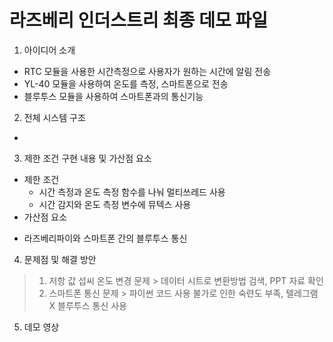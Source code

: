 # 라즈베리 인더스트리 최종 데모 파일
1. 아이디어 소개
- RTC 모듈을 사용한 시간측정으로 사용자가 원하는 시간에 알림 전송
- YL-40 모듈을 사용하여 온도를 측정, 스마트폰으로 전송
- 블루투스 모듈을 사용하여 스마트폰과의 통신기능
2. 전체 시스템 구조
-
3. 제한 조건 구현 내용 및 가산점 요소
- 제한 조건
  + 시간 측정과 온도 측정 함수를 나눠 멀티쓰레드 사용
  + 시간 감지와 온도 측정 변수에 뮤텍스 사용
- 가산점 요소
 + 라즈베리파이와 스마트폰 간의 블루투스 통신
4. 문제점 및 해결 방안
> 1. 저항 값 섭씨 온도 변경 문제 > 데이터 시트로 변환방법 검색, PPT 자료 확인
> 2. 스마트폰 통신 문제 > 파이썬 코드 사용 불가로 인한 숙련도 부족, 텔레그램 X 블루투스 통신 사용
5. 데모 영상
